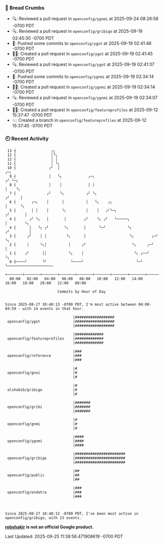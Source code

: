 ### 🍞 Bread Crumbs

 * 🔍: Reviewed a pull request in  `openconfig/ygnmi` at 2025-09-24 08:26:58 -0700 PDT
 * 🔍: Reviewed a pull request in  `openconfig/gribigo` at 2025-09-19 02:45:30 -0700 PDT
 * 🚢: Pushed some commits to `openconfig/ygot` at 2025-09-19 02:41:46 -0700 PDT
 * ✍🏼: Created a pull request in `openconfig/ygot` at 2025-09-19 02:41:45 -0700 PDT
 * 🔍: Reviewed a pull request in  `openconfig/ygot` at 2025-09-19 02:41:37 -0700 PDT
 * 🚢: Pushed some commits to `openconfig/ygnmi` at 2025-09-19 02:34:14 -0700 PDT
 * ✍🏼: Created a pull request in `openconfig/ygnmi` at 2025-09-19 02:34:14 -0700 PDT
 * 🔍: Reviewed a pull request in  `openconfig/ygnmi` at 2025-09-19 02:34:07 -0700 PDT
 * ✍🏼: Created a pull request in `openconfig/featureprofiles` at 2025-09-12 15:37:47 -0700 PDT
 * 💥: Created a branch in `openconfig/featureprofiles` at 2025-09-12 15:37:45 -0700 PDT

### 🕘 Recent Activity
```
 13 ┼                ╭╮
 12 ┤                │╰╮
 12 ┤                │ │
 11 ┤                │ ╰╮
 10 ┤               ╭╯  │                                                ╭─╮
  9 ┤               │   ╰╮            ╭─╮                               ╭╯ ╰─╮
  8 ┤               │    │            │ │                               │    ╰╮
  7 ┤              ╭╯    ╰╮          ╭╯ ╰╮                             ╭╯     │
  6 ┤       ╭─╮    │      │          │   ╰╮    ╭╮                      │      ╰╮
  5 ┤       │ │    │      ╰╮         │    │   ╭╯╰─╮                   ╭╯       │
  4 ┤      ╭╯ ╰╮   │       │        ╭╯    ╰╮ ╭╯   ╰─────╮             │        ╰╮
  4 ┤      │   ╰╮ ╭╯       ╰╮       │      ╰─╯          ╰╮           ╭╯         │
  3 ┤     ╭╯    │ │         ╰╮      │                    ╰╮        ╭─╯          ╰╮
  2 ┤     │     ╰╮│          │     ╭╯                     ╰╮     ╭─╯             │
  1 ┤    ╭╯      ││          ╰╮    │                       ╰╮ ╭──╯               ╰╮
  0 ┼────╯       ╰╯           ╰────╯                        ╰─╯                   ╰─────────────────────
    +───────+───────+───────+───────+───────+───────+───────+───────+───────+───────+───────+───────+────
  00:00   02:00   04:00   06:00   08:00   10:00   12:00   14:00   16:00   18:00   20:00   22:00   00:00   

						Commits by Hour of Day


Since 2025-08-27 10:40:13 -0700 PDT, I'm most active between 04:00-04:59 - with 14 events in that hour.

```



```
                               |##################
 openconfig/ygot               |##################
                               |##################

                               |#############
 openconfig/featureprofiles    |#############
                               |#############

                               |###
 openconfig/reference          |###
                               |###

                               |#
 openconfig/gnoi               |#
                               |#

                               |#
 alshabib/gribigo              |#
                               |#

                               |#######
 openconfig/gribi              |#######
                               |#######

                               |#
 openconfig/gnmi               |#
                               |#

                               |####
 openconfig/ygnmi              |####
                               |####

                               |#######################
 openconfig/gribigo            |#######################
                               |#######################

                               |##
 openconfig/public             |##
                               |##

                               |###
 openconfig/ondatra            |###
                               |###



Since 2025-08-27 10:40:13 -0700 PDT, I've been most active in openconfig/gribigo, with 23 events.

```
**[robshakir](mailto:robjs@google.com) is not an official Google product.**  


Last Updated: 2025-09-25 11:38:56.471908619 -0700 PDT
